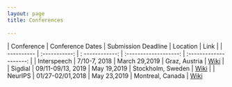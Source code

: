```yaml
---
layout: page
title: Conferences 
  
---
```

| Conference | Conference Dates  | Submission Deadline | Location 	         | Link  	            | 
| ---------- | :-----------: 	 | : ------------:     | :-------------------:   | :--------------------:   |
| Interspeech 	     | 7/10-7, 2018   | March 29,2019 	       | Graz, Austria 	 | [Wiki](https://www.interspeech2019.org) | 
| Sigdial      | 09/11-09/13, 2019   | May 19,2019	       | Stockholm, Sweden	 | [Wiki](https://www.sigdial.org/files/workshops/conference20/) |
| NeurIPS       | 01/27-02/01,2018  | May 23,2019        | Montreal, Canada		 | [Wiki](https://neurips.cc/Conferences/2019)
